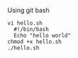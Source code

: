 Using git bash
```shell script
vi hello.sh
  #!/bin/bash
  Echo "hello world"
chmod +x hello.sh
./hello.sh
```

